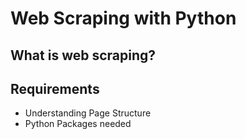 # Web Scraping with Python

<h2>What is web scraping?</h2>
<h2>Requirements</h2>
<ul>
  <li>Understanding Page Structure</li>
  <li>Python Packages needed</li>
</ul>
